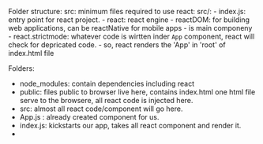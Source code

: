 Folder structure:
src: minimum files required to use react:
src/:
	- index.js: entry point for react project.
		- react: react engine
		- reactDOM: for building web applications, can be reactNative for mobile apps
		- <App /> is main componeny
		- react.strictmode: whatever code is wirtten inder `App` component, react will check for depricated code.
		- so, react renders the 'App' in 'root' of index.html file


Folders:
- node_modules: contain dependencies including react
- public: files public to browser live here, contains index.html one html file serve to the browsere, all react code is injected here.
- src: almost all react code/component will go here.
- App.js : already created component for us.
- index.js: kickstarts our app, takes all react component and render it.
- 
